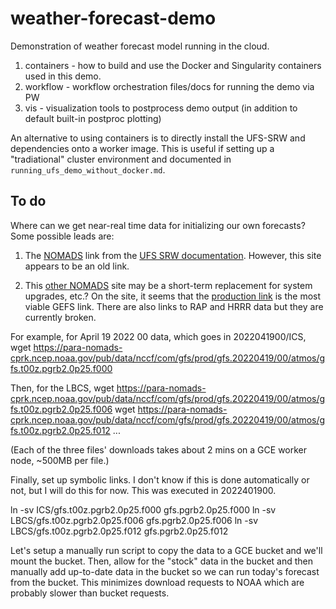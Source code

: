 # weather-forecast-demo
Demonstration of weather forecast model running in the cloud.

1. containers - how to build and use the Docker and Singularity containers used in this demo.
2. workflow - workflow orchestration files/docs for running the demo via PW
3. vis - visualization tools to postprocess demo output (in addition to default built-in postproc plotting)

An alternative to using containers is to directly install
the UFS-SRW and dependencies onto a worker image.  This is
useful if setting up a "tradiational" cluster environment
and documented in `running_ufs_demo_without_docker.md`.

## To do

Where can we get near-real time data for initializing our own forecasts?
Some possible leads are:
1. The [NOMADS](https://nomads.ncep.noaa.gov/pub/data/nccf/com/) link from
the [UFS SRW documentation](https://ufs-srweather-app.readthedocs.io/en/ufs-v1.0.1/InputOutputFiles.html).  However, this site appears to be an old link.

2. This [other NOMADS](https://para-nomads-cprk.ncep.noaa.gov/) site may be
a short-term replacement for system upgrades, etc.?  On the site, it seems that
the [production link](https://para-nomads-cprk.ncep.noaa.gov/pub/data/nccf/com/gfs/prod/) is the most viable GEFS link.  There are also links to RAP and HRRR data but they are currently broken.

For example, for April 19 2022 00 data, which goes in 2022041900/ICS,
wget https://para-nomads-cprk.ncep.noaa.gov/pub/data/nccf/com/gfs/prod/gfs.20220419/00/atmos/gfs.t00z.pgrb2.0p25.f000

Then, for the LBCS,
wget https://para-nomads-cprk.ncep.noaa.gov/pub/data/nccf/com/gfs/prod/gfs.20220419/00/atmos/gfs.t00z.pgrb2.0p25.f006
wget https://para-nomads-cprk.ncep.noaa.gov/pub/data/nccf/com/gfs/prod/gfs.20220419/00/atmos/gfs.t00z.pgrb2.0p25.f012
...

(Each of the three files' downloads takes about 2 mins on a GCE worker node,
~500MB per file.)

Finally, set up symbolic links.  I don't know if this is done automatically
or not, but I will do this for now. This was executed in 2022401900.

ln -sv ICS/gfs.t00z.pgrb2.0p25.f000 gfs.pgrb2.0p25.f000
ln -sv LBCS/gfs.t00z.pgrb2.0p25.f006 gfs.pgrb2.0p25.f006
ln -sv LBCS/gfs.t00z.pgrb2.0p25.f012 gfs.pgrb2.0p25.f012

Let's setup a manually run script to copy the data to a GCE bucket and we'll
mount the bucket.  Then, allow for the "stock" data in the bucket and then
manually add up-to-date data in the bucket so we can run today's forecast
from the bucket.  This minimizes download requests to NOAA which are
probably slower than bucket requests.
